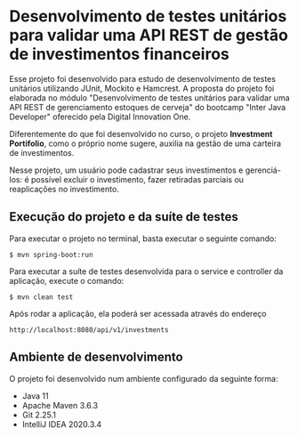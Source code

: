 # Desenvolvimento de testes unitários para validar uma API REST de gestão de investimentos financeiros
Esse projeto foi desenvolvido para estudo de desenvolvimento de testes unitários utilizando JUnit, Mockito e Hamcrest. A proposta do projeto foi elaborada no módulo "Desenvolvimento de testes unitários para validar uma API REST de gerenciamento estoques de cerveja" do bootcamp "Inter Java Developer" oferecido pela Digital Innovation One.

Diferentemente do que foi desenvolvido no curso, o projeto **Investment Portifolio**, como o próprio nome sugere, auxilia na gestão de uma carteira de investimentos.

Nesse projeto, um usuário pode cadastrar seus investimentos e gerenciá-los: é possível excluir o investimento, fazer retiradas parciais ou reaplicações no investimento.

## Execução do projeto e da suíte de testes
Para executar o projeto no terminal, basta executar o seguinte comando:
```shell
$ mvn spring-boot:run
```
Para executar a suíte de testes desenvolvida para o service e controller da aplicação, execute o comando:
```shell
$ mvn clean test
```
Após rodar a aplicação, ela poderá ser acessada através do endereço
```
http://localhost:8080/api/v1/investments
```

## Ambiente de desenvolvimento
O projeto foi desenvolvido num ambiente configurado da seguinte forma:
- Java 11
- Apache Maven 3.6.3
- Git 2.25.1
- IntelliJ IDEA 2020.3.4